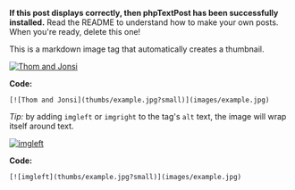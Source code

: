 <!-- {
  "title": "Test Post",
  "date": "2013-01-01 00.00.00",
  "author": "Christophe Marois"
} -->

**If this post displays correctly, then phpTextPost has been successfully installed.** Read the README to understand how to make your own posts. When you're ready, delete this one!

This is a markdown image tag that automatically creates a thumbnail.

[![Thom and Jonsi](thumbs/example.jpg?small)](images/example.jpg)

**Code:**

	[![Thom and Jonsi](thumbs/example.jpg?small)](images/example.jpg)

*Tip:* by adding `imgleft` or `imgright` to the tag's `alt` text, the image will wrap itself around text.

[![imgleft](thumbs/example.jpg?medium)](images/example.jpg)

**Code:**

	[![imgleft](thumbs/example.jpg?small)](images/example.jpg)